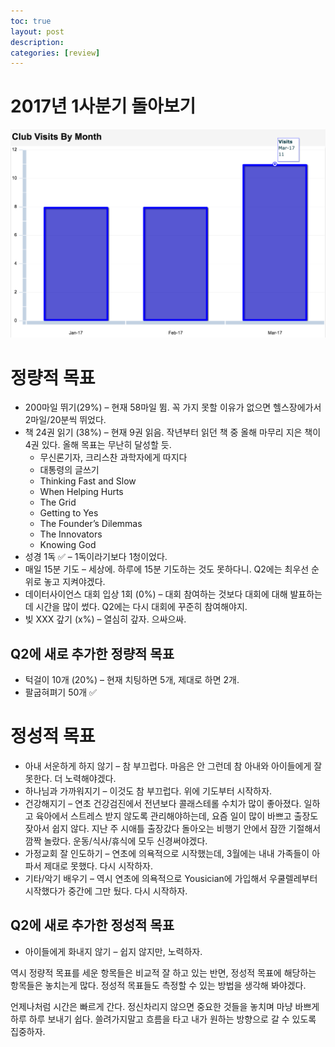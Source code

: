 ```yaml
---
toc: true
layout: post
description:
categories: [review]
---
```

# 2017년 1사분기 돌아보기

![](/images/20170408-exercise.png)

# 정량적 목표

* 200마일 뛰기(29%) – 현재 58마일 뜀. 꼭 가지 못할 이유가 없으면 헬스장에가서 2마일/20분씩 뛰었다.
* 책 24권 읽기 (38%) – 현재 9권 읽음. 작년부터 읽던 책 중 올해 마무리 지은 책이 4권 있다. 올해 목표는 무난히 달성할 듯.
  * 무신론기자, 크리스찬 과학자에게 따지다
  * 대통령의 글쓰기
  * Thinking Fast and Slow
  * When Helping Hurts
  * The Grid
  * Getting to Yes
  * The Founder’s Dilemmas
  * The Innovators
  * Knowing God
* 성경 1독 ✅ – 1독이라기보다 1청이었다.
* 매일 15분 기도 – 세상에. 하루에 15분 기도하는 것도 못하다니. Q2에는 최우선 순위로 놓고 지켜야겠다.
* 데이터사이언스 대회 입상 1회 (0%) – 대회 참여하는 것보다 대회에 대해 발표하는데 시간을 많이 썼다. Q2에는 다시 대회에 꾸준히 참여해야지.
* 빚 XXX 갚기 (x%) – 열심히 갚자. 으싸으싸.

## Q2에 새로 추가한 정량적 목표

* 턱걸이 10개 (20%) – 현재 치팅하면 5개, 제대로 하면 2개.
* 팔굽혀펴기 50개 ✅

# 정성적 목표

* 아내 서운하게 하지 않기 – 참 부끄럽다. 마음은 안 그런데 참 아내와 아이들에게 잘 못한다. 더 노력해야겠다.
* 하나님과 가까워지기 – 이것도 참 부끄럽다. 위에 기도부터 시작하자.
* 건강해지기 – 연초 건강검진에서 전년보다 콜래스테롤 수치가 많이 좋아졌다. 일하고 육아에서 스트레스 받지 않도록 관리해야하는데, 요즘 일이 많이 바쁘고 출장도 잦아서 쉽지 않다. 지난 주 시애틀 출장갔다 돌아오는 비행기 안에서 잠깐 기절해서 깜짝 놀랐다. 운동/식사/휴식에 모두 신경써야겠다.
* 가정교회 잘 인도하기 – 연초에 의욕적으로 시작했는데, 3월에는 내내 가족들이 아파서 제대로 못했다. 다시 시작하자.
* 기타/악기 배우기 – 역시 연초에 의욕적으로 Yousician에 가입해서 우쿨렐레부터 시작했다가 중간에 그만 뒀다. 다시 시작하자.

## Q2에 새로 추가한 정성적 목표

* 아이들에게 화내지 않기 – 쉽지 않지만, 노력하자.

역시 정량적 목표를 세운 항목들은 비교적 잘 하고 있는 반면, 정성적 목표에 해당하는 항목들은 놓치는게 많다. 정성적 목표들도 측정할 수 있는 방법을 생각해 봐야겠다.

언제나처럼 시간은 빠르게 간다. 정신차리지 않으면 중요한 것들을 놓치며 마냥 바쁘게 하루 하루 보내기 쉽다. 쓸려가지말고 흐름을 타고 내가 원하는 방향으로 갈 수 있도록 집중하자.